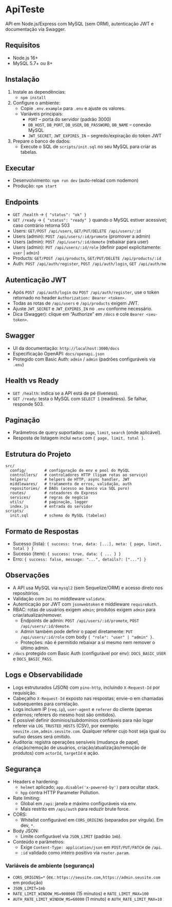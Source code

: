 # ApiTeste

API em Node.js/Express com MySQL (sem ORM), autenticação JWT e documentação via Swagger.

## Requisitos

- Node.js 16+
- MySQL 5.7+ ou 8+

## Instalação

1. Instale as dependências:
   - `npm install`
2. Configure o ambiente:
   - Copie `.env.example` para `.env` e ajuste os valores.
   - Variáveis principais:
     - `PORT` – porta do servidor (padrão 3000)
     - `DB_HOST`, `DB_PORT`, `DB_USER`, `DB_PASSWORD`, `DB_NAME` – conexão MySQL
     - `JWT_SECRET`, `JWT_EXPIRES_IN` – segredo/expiração do token JWT
3. Prepare o banco de dados:
   - Execute o SQL de `scripts/init.sql` no seu MySQL para criar as tabelas.

## Executar

- Desenvolvimento: `npm run dev` (auto-reload com nodemon)
- Produção: `npm start`

## Endpoints

- `GET /health` → `{ "status": "ok" }`
- `GET /ready` → `{ "status": "ready" }` quando o MySQL estiver acessível; caso contrário retorna 503
- Users: `GET/POST /api/users`, `GET/PUT/DELETE /api/users/:id`
- Users (admin): `POST /api/users/:id/promote` (promover a admin)
 - Users (admin): `POST /api/users/:id/demote` (rebaixar para user)
 - Users (admin): `PUT /api/users/:id/role` (definir papel explicitamente: `user` | `admin`)
- Products: `GET/POST /api/products`, `GET/PUT/DELETE /api/products/:id`
- Auth: `POST /api/auth/register`, `POST /api/auth/login`, `GET /api/auth/me`

## Autenticação JWT

- Após `POST /api/auth/login` ou `POST /api/auth/register`, use o token retornado no header `Authorization: Bearer <token>`.
- Todas as rotas de `/api/users` e `/api/products` exigem JWT.
- Ajuste `JWT_SECRET` e `JWT_EXPIRES_IN` no `.env` conforme necessário.
- Dica (Swagger): clique em “Authorize” em `/docs` e cole `Bearer <seu-token>`.

## Swagger

- UI da documentação: `http://localhost:3000/docs`
- Especificação OpenAPI: `docs/openapi.json`
 - Protegido com Basic Auth: `admin` / `admin` (padrões configuráveis via `.env`)

## Health vs Ready

- `GET /health`: indica se a API está de pé (liveness).
- `GET /ready`: testa o MySQL com `SELECT 1` (readiness). Se falhar, responde 503.

## Paginação

- Parâmetros de query suportados: `page`, `limit`, `search` (onde aplicável).
- Resposta de listagem inclui `meta` com `{ page, limit, total }`.

## Estrutura do Projeto

```
src/
  config/        # configuração de env e pool do MySQL
  controllers/   # controladores HTTP (ligam rotas ao serviço)
  helpers/       # helpers de HTTP, async handler, JWT
  middlewares/   # tratamento de erros, validação, auth
  repositories/  # DAOs (acesso ao banco via SQL puro)
  routes/        # roteadores do Express
  services/      # regras de negócio
  utils/         # paginação, logger
  index.js       # entrada do servidor
scripts/
  init.sql       # schema do MySQL (tabelas)
```

## Formato de Respostas

- Sucesso (lista): `{ success: true, data: [...], meta: { page, limit, total } }`
- Sucesso (item): `{ success: true, data: { ... } }`
- Erro: `{ success: false, message: "...", details?: ["..."] }`

## Observações

- A API usa MySQL via `mysql2` (sem Sequelize/ORM) e acesso direto nos repositórios.
- Validação com `Joi` no middleware `validate`.
- Autenticação por JWT com `jsonwebtoken` e middleware `requireAuth`.
- RBAC: rotas de usuários exigem `admin`; produtos exigem `admin` para criar/atualizar/remover.
  - Endpoints de admin: `POST /api/users/:id/promote`, `POST /api/users/:id/demote`.
  - Admin também pode definir o papel diretamente: `PUT /api/users/:id/role` com body `{ "role": "user" | "admin" }`.
  - Proteções: não é permitido rebaixar a si mesmo nem remover o último admin.
- `/docs` protegido com Basic Auth (configurável por env): `DOCS_BASIC_USER` e `DOCS_BASIC_PASS`.

## Logs e Observabilidade

- Logs estruturados (JSON) com `pino-http`, incluindo `X-Request-Id` por requisição.
- Cabeçalho `X-Request-Id` exposto nas respostas; envie-o em chamadas subsequentes para correlação.
- Logs incluem IP (`req.ip`), `user-agent` e `referer` do cliente (apenas externos; referers do mesmo host são omitidos).
- É possível definir domínios/subdomínios confiáveis para não logar referer via `LOG_TRUSTED_HOSTS` (CSV),
  por exemplo: `seusite.com,admin.seusite.com`. Qualquer referer cujo host seja igual ou sufixo desses será omitido.
- Auditoria: registra operações sensíveis (mudança de papel, criação/remoção de usuários, criação/atualização/remoção de produtos) com `actorId`, `targetId` e ação.

## Segurança

- Headers e hardening:
  - `helmet` aplicado; `app.disable('x-powered-by')` para ocultar stack.
  - `hpp` contra HTTP Parameter Pollution.
- Rate limiting:
  - Global em `/api`: janela e máximo configuráveis via env.
  - Mais restrito em `/api/auth` para reduzir brute force.
- CORS:
  - Whitelist configurável em `CORS_ORIGINS` (separados por vírgula). Em dev, `*`.
- Body JSON:
  - Limite configurável via `JSON_LIMIT` (padrão `1mb`).
- Conteúdo e parâmetros:
  - Exige `Content-Type: application/json` em `POST/PUT/PATCH` de `/api`.
  - `:id` validado como inteiro positivo via `router.param`.

### Variáveis de ambiente (segurança)

- `CORS_ORIGINS=*` (ex.: `https://seusite.com,https://admin.seusite.com` em produção)
- `JSON_LIMIT=1mb`
- `RATE_LIMIT_WINDOW_MS=900000` (15 minutos) e `RATE_LIMIT_MAX=100`
- `AUTH_RATE_LIMIT_WINDOW_MS=60000` (1 minuto) e `AUTH_RATE_LIMIT_MAX=10`
